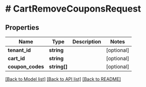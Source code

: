 # # CartRemoveCouponsRequest


## Properties 


Name | Type | Description | Notes
------------ | ------------- | ------------- | -------------
**tenant_id**| **string** |   | [optional]
**cart_id**| **string** |   | [optional]
**coupon_codes**| **string[]** |   | [optional]


[[Back to Model list]](../../README.md#models) [[Back to API list]](../../README.md#endpoints) [[Back to README]](../../README.md)

